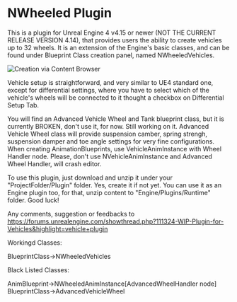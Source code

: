 # NWheeled Plugin
  
  This is a plugin for Unreal Engine 4 v4.15 or newer (NOT THE CURRENT RELEASE VERSION 4.14), that provides users the ability to create vehicles up to 32 wheels. It is an extension of the Engine's basic classes, and can be found under Blueprint Class creation panel, named NWheeledVehicles.
  
  ![Creation via Content Browser](https://docs.unrealengine.com/latest/images/Engine/Blueprints/UserGuide/Types/ClassBlueprint/Creation/CreateBP_mainFlow.jpg)
  
  Vehicle setup is straightforward, and very similar to UE4 standard one, except for differential settings, where you have to select which of the vehicle's wheels will be connected to it thought a checkbox on Differential Setup Tab.
  
  You will find an Advanced Vehicle Wheel and Tank blueprint class, but it is currently BROKEN, don't use it, for now. Still working on it. Advanced Vehicle Wheel class will provide suspension camber, spring strengh, suspension damper and toe angle settings for very fine configurations. When creating AnimationBlueprints, use VehicleAnimInstance with Wheel Handler node. Please, don't use NVehicleAnimInstance and Advanced Wheel Handler, will crash editor.
  
  To use this plugin, just download and unzip it under your "ProjectFolder/Plugin" folder. Yes, create it if not yet. You can use it as an Engine plugin too, for that, unzip content to "Engine/Plugins/Runtime" folder. Good luck!
  
  Any comments, suggestion or feedbacks to https://forums.unrealengine.com/showthread.php?111324-WIP-Plugin-for-Vehicles&highlight=vehicle+plugin

Workingd Classes:

  BlueprintClass->NWheeledVehicles
  
Black Listed Classes:

  AnimBlueprint->NWheeledAnimInstance[AdvancedWheelHandler node]
  BlueprintClass->AdvancedVehicleWheel
  
  
